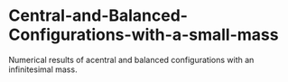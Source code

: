 # Central-and-Balanced-Configurations-with-a-small-mass
Numerical results of acentral and balanced configurations with an infinitesimal mass.
